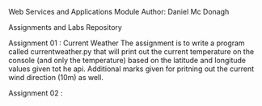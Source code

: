 Web Services and Applications Module
Author: Daniel Mc Donagh

Assignments and Labs Repository

Assignment 01 : Current Weather
The assignment is to write a program called currentweather.py that will print out the current temperature on the console (and only the temperature) based on the latitude and longitude values given tot he api.
Additional marks given for pritning out the current wind direction (10m) as well.

Assignment 02 : 
